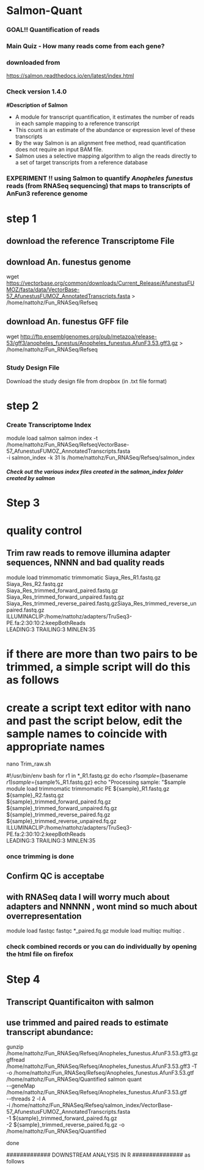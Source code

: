 # Salmon-Quant
### GOAL!!  Quantification of reads 
### Main Quiz - How many reads come from each gene? #######################
### downloaded from
https://salmon.readthedocs.io/en/latest/index.html
### Check version 1.4.0
**#Description of Salmon**
 - A module for transcript quantification, it estimates the number of reads in each sample mapping to a reference transcript
- This count is an estimate of the abundance or expression level of these transcripts
- By the way Salmon is an alignment free method, read quantification does not require an input BAM file. 
- Salmon uses a selective mapping algorithm to align the reads directly to a set of target transcripts from a reference database

### EXPERIMENT !!  **using Salmon to quantify _Anopheles funestus_ reads (from RNASeq sequencing) that maps to transcripts of AnFun3 reference genome** #################

# step 1
## download the reference Transcriptome File
## download An. funestus genome
wget https://vectorbase.org/common/downloads/Current_Release/AfunestusFUMOZ/fasta/data/VectorBase-57_AfunestusFUMOZ_AnnotatedTranscripts.fasta > /home/nattohz/Fun_RNASeq/Refseq
## download An. funestus  GFF file
wget http://ftp.ensemblgenomes.org/pub/metazoa/release-53/gff3/anopheles_funestus/Anopheles_funestus.AfunF3.53.gff3.gz > /home/nattohz/Fun_RNASeq/Refseq
##

### Study Design File
Download the study design file from dropbox (in .txt file format)

# step 2
### Create Transcriptome Index
module load salmon
salmon index -t /home/nattohz/Fun_RNASeq/RefseqVectorBase-57_AfunestusFUMOZ_AnnotatedTranscripts.fasta \
    -i salmon_index -k 31
 ls /home/nattohz/Fun_RNASeq/Refseq/salmon_index
##### Check out the various index files created in the salmon_index folder created by salmon
# Step 3
# quality control
## Trim raw reads to remove illumina adapter sequences, NNNN and bad quality reads
module load trimmomatic
trimmomatic Siaya_Res_R1.fastq.gz Siaya_Res_R2.fastq.gz \
 Siaya_Res_trimmed_forward_paired.fastq.gz Siaya_Res_trimmed_forward_unpaired.fastq.gz \
 Siaya_Res_trimmed_reverse_paired.fastq.gzSiaya_Res_trimmed_reverse_unpaired.fastq.gz \
 ILLUMINACLIP:/home/nattohz/adapters/TruSeq3-PE.fa:2:30:10:2:keepBothReads \
 LEADING:3 TRAILING:3 MINLEN:35
 
 # if there are more than two pairs to be trimmed, a simple script will do this as follows
 # create a script text editor with nano and past the script below, edit the sample names to coincide with appropriate names
 nano Trim_raw.sh
 
 #!/usr/bin/env bash
 for r1 in *_R1.fastq.gz
do
  echo $r1
  sample=$(basename $r1)
  sample=${sample%_R1.fastq.gz}
  echo "Processing sample: "$sample
 module load trimmomatic
trimmomatic PE ${sample}_R1.fastq.gz ${sample}_R2.fastq.gz \
 ${sample}_trimmed_forward_paired.fq.gz ${sample}_trimmed_forward_unpaired.fq.gz \
 ${sample}_trimmed_reverse_paired.fq.gz ${sample}_trimmed_reverse_unpaired.fq.gz \
 ILLUMINACLIP:/home/nattohz/adapters/TruSeq3-PE.fa:2:30:10:2:keepBothReads \
 LEADING:3 TRAILING:3 MINLEN:35
 
 ### once trimming is done 
 ## Confirm QC is acceptabe
 ## with RNASeq data I will worry much about adapters and NNNNN , wont mind so much about overrepresentation 
 module load fastqc
 fastqc *_paired.fq.gz
 module load multiqc
 multiqc .
 ### check combined records or you can do individually by opening the html file on firefox
 
 # Step 4
## Transcript Quantificaiton with salmon
## use trimmed and paired reads to estimate transcript abundance:

gunzip /home/nattohz/Fun_RNASeq/Refseq/Anopheles_funestus.AfunF3.53.gff3.gz
gffread /home/nattohz/Fun_RNASeq/Refseq/Anopheles_funestus.AfunF3.53.gff3 -T -o /home/nattohz/Fun_RNASeq/Refseq/Anopheles_funestus.AfunF3.53.gtf
/home/nattohz/Fun_RNASeq/Quantified
salmon quant \
 --geneMap /home/nattohz/Fun_RNASeq/Refseq/Anopheles_funestus.AfunF3.53.gtf \
 --threads 2 -l A \
 -i /home/nattohz/Fun_RNASeq/Refseq/salmon_index/VectorBase-57_AfunestusFUMOZ_AnnotatedTranscripts.fasta \
 -1 ${sample}_trimmed_forward_paired.fq.gz \
 -2 ${sample}_trimmed_reverse_paired.fq.gz -o /home/nattohz/Fun_RNASeq/Quantified
 
done
 
#############  DOWNSTREAM ANALYSIS IN R ############### as follows














